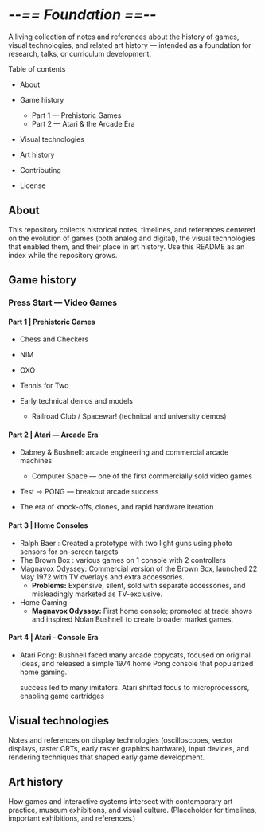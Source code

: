 # ***--== Foundation ==--***

A living collection of notes and references about the history of games, visual technologies, and related art history — intended as a foundation for research, talks, or curriculum development.

Table of contents

* About
* Game history

  * Part 1 — Prehistoric Games
  * Part 2 — Atari \& the Arcade Era

* Visual technologies
* Art history
* Contributing
* License

## About

This repository collects historical notes, timelines, and references centered on the evolution of games (both analog and digital), the visual technologies that enabled them, and their place in art history. Use this README as an index while the repository grows.

## Game history

### Press Start — Video Games

#### Part 1 | Prehistoric Games

* Chess and Checkers
* NIM
* OXO
* Tennis for Two
* Early technical demos and models

  * Railroad Club / Spacewar! (technical and university demos)

#### Part 2 | Atari — Arcade Era

* Dabney \& Bushnell: arcade engineering and commercial arcade machines

  * Computer Space — one of the first commercially sold video games

* Test → PONG — breakout arcade success
* The era of knock-offs, clones, and rapid hardware iteration

#### Part 3 | Home Consoles

* Ralph Baer : Created a prototype with two light guns using photo sensors for on-screen targets
* The Brown Box : various games on 1 console with 2 controllers
* Magnavox Odyssey: Commercial version of the Brown Box, launched 22 May 1972 with TV overlays and extra accessories.
  * **Problems:** Expensive, silent, sold with separate accessories, and misleadingly marketed as TV-exclusive.
* Home Gaming
  * **Magnavox Odyssey:** First home console; promoted at trade shows and inspired Nolan Bushnell to create broader market games.

#### Part 4 | Atari - Console Era

* Atari Pong: Bushnell faced many arcade copycats, focused on original ideas, and released a simple 1974 home Pong console that popularized home gaming.
  
  success led to many imitators. Atari shifted focus to microprocessors, enabling game cartridges


## Visual technologies

Notes and references on display technologies (oscilloscopes, vector displays, raster CRTs, early raster graphics hardware), input devices, and rendering techniques that shaped early game development.

## Art history

How games and interactive systems intersect with contemporary art practice, museum exhibitions, and visual culture. (Placeholder for timelines, important exhibitions, and references.)

